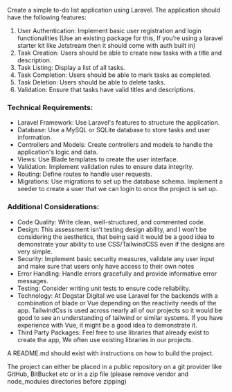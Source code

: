Create a simple to-do list application using Laravel. The application should have the following 
features:

1. User Authentication: Implement basic user registration and login functionalities (Use an existing package for this, If you’re using a laravel starter kit like Jetstream then it should come with auth built in)
2. Task Creation: Users should be able to create new tasks with a title and description.
3. Task Listing: Display a list of all tasks.
4. Task Completion: Users should be able to mark tasks as completed.
5. Task Deletion: Users should be able to delete tasks.
6. Validation: Ensure that tasks have valid titles and descriptions.

### Technical Requirements:
 - Laravel Framework: Use Laravel's features to structure the application.
 - Database: Use a MySQL or SQLite database to store tasks and user information.
 - Controllers and Models: Create controllers and models to handle the application's logic and data.
 - Views: Use Blade templates to create the user interface.
 - Validation: Implement validation rules to ensure data integrity.
 - Routing: Define routes to handle user requests.
 - Migrations: Use migrations to set up the database schema. Implement a seeder to create a user that we can login to once the project is set up.
### Additional Considerations:
- Code Quality: Write clean, well-structured, and commented code.
- Design: This assessment isn’t testing design ability, and I won’t be considering the aesthetics, that being said it would be a good idea to demonstrate your ability to use CSS/TailwindCSS even if the designs are very simple.
- Security: Implement basic security measures, validate any user input and make sure that users only have access to their own notes
- Error Handling: Handle errors gracefully and provide informative error messages.
- Testing: Consider writing unit tests to ensure code reliability.
- Technology: At Dogstar Digital we use Laravel for the backends with a combination of blade or Vue depending on the reactivity needs of the app. TailwindCss is used across nearly all of our projects so it would be good to see an understanding of tailwind or similar systems. If you have experience with Vue, it might be a good idea to demonstrate it.
- Third Party Packages: Feel free to use libraries that already exist to create the app, We often use existing libraries in our projects.

A README.md should exist with instructions on how to build the project.

The project can either be placed in a public repository on a git provider like GitHub, BitBucket etc or in a zip file (please remove vendor and node_modules directories before zipping)
